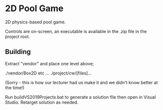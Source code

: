 # 2D Pool Game

2D physics-based pool game. 

Controls are on-screen, an executable is available in the .zip file in the project root.

## Building
Extract "vendor" and place one level above;

./vendor/Box2D etc ...
./project/cw/[files]...

(Sorry - this is how our lecturer had us make it and we didn't know better at the time!) 

Run buildVS2019Projects.bat to generate a solution file then open in Visual Studio. Retarget solution as needed.